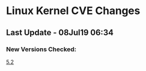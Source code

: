 
# **Linux Kernel CVE Changes**

## Last Update - 08Jul19 06:34

### **New Versions Checked:**

[5.2](streams/5.2)  


